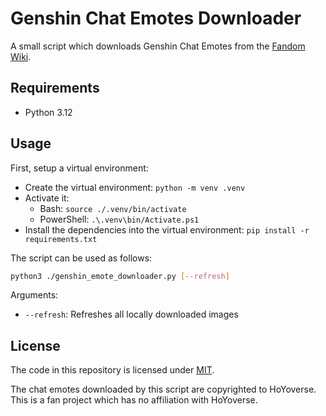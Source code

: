 # Genshin Chat Emotes Downloader

A small script which downloads Genshin Chat Emotes from the [Fandom Wiki](https://genshin-impact.fandom.com/wiki/Chat/Gallery#Emojis).

## Requirements

- Python 3.12

## Usage

First, setup a virtual environment:

- Create the virtual environment: `python -m venv .venv`
- Activate it:
  - Bash: `source ./.venv/bin/activate`
  - PowerShell: `.\.venv\bin/Activate.ps1`
- Install the dependencies into the virtual environment: `pip install -r requirements.txt`

The script can be used as follows:

```bash
python3 ./genshin_emote_downloader.py [--refresh]
```

Arguments:

- `--refresh`: Refreshes all locally downloaded images

## License

The code in this repository is licensed under [MIT](./LICENSE).

The chat emotes downloaded by this script are copyrighted to HoYoverse. This is a fan project which has no affiliation with HoYoverse.

